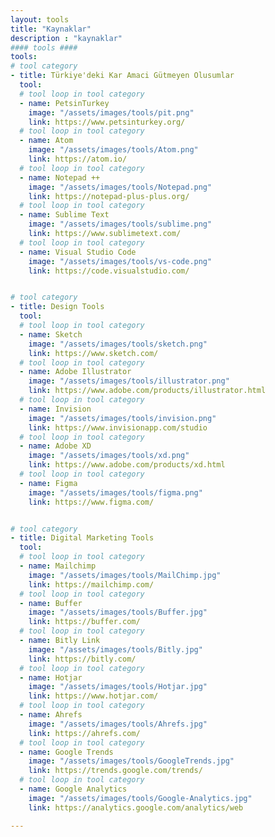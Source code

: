 ```yaml
---
layout: tools
title: "Kaynaklar"
description : "kaynaklar"
#### tools ####
tools:
# tool category
- title: Türkiye'deki Kar Amaci Gütmeyen Olusumlar
  tool:
  # tool loop in tool category
  - name: PetsinTurkey
    image: "/assets/images/tools/pit.png"
    link: https://www.petsinturkey.org/
  # tool loop in tool category
  - name: Atom
    image: "/assets/images/tools/Atom.png"
    link: https://atom.io/
  # tool loop in tool category
  - name: Notepad ++
    image: "/assets/images/tools/Notepad.png"
    link: https://notepad-plus-plus.org/
  # tool loop in tool category
  - name: Sublime Text
    image: "/assets/images/tools/sublime.png"
    link: https://www.sublimetext.com/
  # tool loop in tool category
  - name: Visual Studio Code
    image: "/assets/images/tools/vs-code.png"
    link: https://code.visualstudio.com/


# tool category
- title: Design Tools
  tool:
  # tool loop in tool category
  - name: Sketch
    image: "/assets/images/tools/sketch.png"
    link: https://www.sketch.com/
  # tool loop in tool category
  - name: Adobe Illustrator
    image: "/assets/images/tools/illustrator.png"
    link: https://www.adobe.com/products/illustrator.html
  # tool loop in tool category
  - name: Invision
    image: "/assets/images/tools/invision.png"
    link: https://www.invisionapp.com/studio
  # tool loop in tool category
  - name: Adobe XD
    image: "/assets/images/tools/xd.png"
    link: https://www.adobe.com/products/xd.html
  # tool loop in tool category
  - name: Figma
    image: "/assets/images/tools/figma.png"
    link: https://www.figma.com/


# tool category
- title: Digital Marketing Tools
  tool:
  # tool loop in tool category
  - name: Mailchimp
    image: "/assets/images/tools/MailChimp.jpg"
    link: https://mailchimp.com/
  # tool loop in tool category
  - name: Buffer
    image: "/assets/images/tools/Buffer.jpg"
    link: https://buffer.com/
  # tool loop in tool category
  - name: Bitly Link
    image: "/assets/images/tools/Bitly.jpg"
    link: https://bitly.com/
  # tool loop in tool category
  - name: Hotjar
    image: "/assets/images/tools/Hotjar.jpg"
    link: https://www.hotjar.com/
  # tool loop in tool category
  - name: Ahrefs
    image: "/assets/images/tools/Ahrefs.jpg"
    link: https://ahrefs.com/
  # tool loop in tool category
  - name: Google Trends
    image: "/assets/images/tools/GoogleTrends.jpg"
    link: https://trends.google.com/trends/
  # tool loop in tool category
  - name: Google Analytics
    image: "/assets/images/tools/Google-Analytics.jpg"
    link: https://analytics.google.com/analytics/web

---
```

